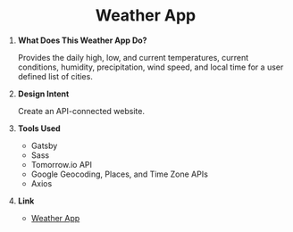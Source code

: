 <h1 align="center">
  Weather App
</h1>

1.  **What Does This Weather App Do?**

    Provides the daily high, low, and current temperatures, current conditions, humidity, precipitation, wind speed, and local time for a user defined list of cities.

2.  **Design Intent**

    Create an API-connected website.

3.  **Tools Used**

    - Gatsby
    - Sass
    - Tomorrow.io API
    - Google Geocoding, Places, and Time Zone APIs
    - Axios

4.  **Link**

    - [Weather App](https://bxd-weather.vercel.app/)
